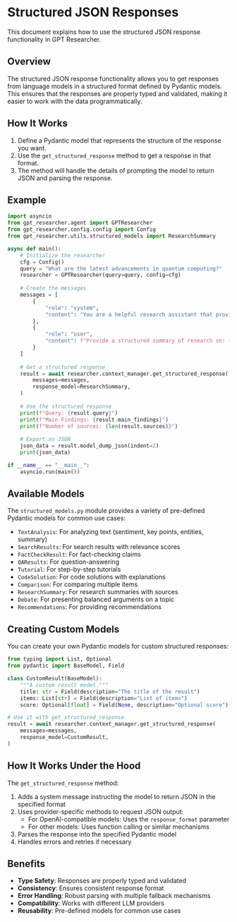 # Structured JSON Responses

This document explains how to use the structured JSON response functionality in GPT Researcher.

## Overview

The structured JSON response functionality allows you to get responses from language models in a structured format defined by Pydantic models. This ensures that the responses are properly typed and validated, making it easier to work with the data programmatically.

## How It Works

1. Define a Pydantic model that represents the structure of the response you want.
2. Use the `get_structured_response` method to get a response in that format.
3. The method will handle the details of prompting the model to return JSON and parsing the response.

## Example

```python
import asyncio
from gpt_researcher.agent import GPTResearcher
from gpt_researcher.config.config import Config
from gpt_researcher.utils.structured_models import ResearchSummary

async def main():
    # Initialize the researcher
    cfg = Config()
    query = "What are the latest advancements in quantum computing?"
    researcher = GPTResearcher(query=query, config=cfg)
    
    # Create the messages
    messages = [
        {
            "role": "system",
            "content": "You are a helpful research assistant that provides structured information about topics."
        },
        {
            "role": "user",
            "content": f"Provide a structured summary of research on: {query}."
        }
    ]
    
    # Get a structured response
    result = await researcher.context_manager.get_structured_response(
        messages=messages,
        response_model=ResearchSummary,
    )
    
    # Use the structured response
    print(f"Query: {result.query}")
    print(f"Main Findings: {result.main_findings}")
    print(f"Number of sources: {len(result.sources)}")
    
    # Export as JSON
    json_data = result.model_dump_json(indent=2)
    print(json_data)

if __name__ == "__main__":
    asyncio.run(main())
```

## Available Models

The `structured_models.py` module provides a variety of pre-defined Pydantic models for common use cases:

- `TextAnalysis`: For analyzing text (sentiment, key points, entities, summary)
- `SearchResults`: For search results with relevance scores
- `FactCheckResult`: For fact-checking claims
- `QAResults`: For question-answering
- `Tutorial`: For step-by-step tutorials
- `CodeSolution`: For code solutions with explanations
- `Comparison`: For comparing multiple items
- `ResearchSummary`: For research summaries with sources
- `Debate`: For presenting balanced arguments on a topic
- `Recommendations`: For providing recommendations

## Creating Custom Models

You can create your own Pydantic models for custom structured responses:

```python
from typing import List, Optional
from pydantic import BaseModel, Field

class CustomResult(BaseModel):
    """A custom result model."""
    title: str = Field(description="The title of the result")
    items: List[str] = Field(description="List of items")
    score: Optional[float] = Field(None, description="Optional score")

# Use it with get_structured_response
result = await researcher.context_manager.get_structured_response(
    messages=messages,
    response_model=CustomResult,
)
```

## How It Works Under the Hood

The `get_structured_response` method:

1. Adds a system message instructing the model to return JSON in the specified format
2. Uses provider-specific methods to request JSON output:
   - For OpenAI-compatible models: Uses the `response_format` parameter
   - For other models: Uses function calling or similar mechanisms
3. Parses the response into the specified Pydantic model
4. Handles errors and retries if necessary

## Benefits

- **Type Safety**: Responses are properly typed and validated
- **Consistency**: Ensures consistent response format
- **Error Handling**: Robust parsing with multiple fallback mechanisms
- **Compatibility**: Works with different LLM providers
- **Reusability**: Pre-defined models for common use cases 